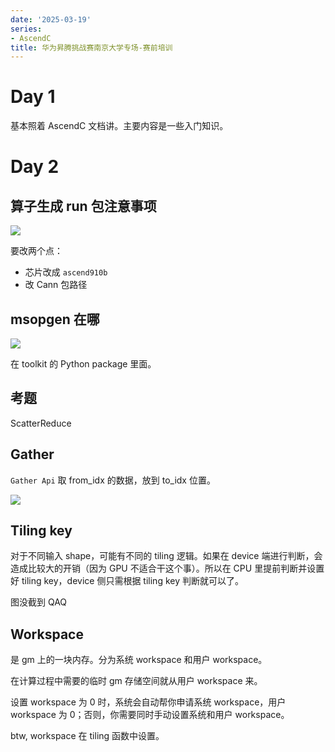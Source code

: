 ```yaml
---
date: '2025-03-19'
series:
- AscendC
title: 华为昇腾挑战赛南京大学专场-赛前培训
---
```


# Day 1

基本照着 AscendC 文档讲。主要内容是一些入门知识。

# Day 2

## 算子生成 run 包注意事项

![](https://runzblog.oss-cn-hangzhou.aliyuncs.com/postimg/202503191909014.png)

要改两个点：

- 芯片改成 `ascend910b`
- 改 Cann 包路径
## msopgen 在哪

![](https://runzblog.oss-cn-hangzhou.aliyuncs.com/postimg/202503191911437.png)

在 toolkit 的 Python package 里面。

## 考题

ScatterReduce

## Gather

`Gather Api` 取 from_idx 的数据，放到 to_idx 位置。

![](https://runzblog.oss-cn-hangzhou.aliyuncs.com/postimg/202503192027923.png)

## Tiling key

对于不同输入 shape，可能有不同的 tiling 逻辑。如果在 device 端进行判断，会造成比较大的开销（因为 GPU 不适合干这个事）。所以在 CPU 里提前判断并设置好 tiling key，device 侧只需根据 tiling key 判断就可以了。

图没截到 QAQ

## Workspace

是 gm 上的一块内存。分为系统 workspace 和用户 workspace。

在计算过程中需要的临时 gm 存储空间就从用户 workspace 来。

设置 workspace 为 0 时，系统会自动帮你申请系统 workspace，用户 workspace 为 0；否则，你需要同时手动设置系统和用户 workspace。

btw, workspace 在 tiling 函数中设置。